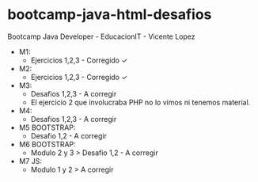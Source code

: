 # bootcamp-java-html-desafios
Bootcamp Java Developer - EducacionIT - Vicente Lopez

- M1:
    - Ejercicios 1,2,3 - Corregido ✓
- M2:
    - Ejercicios 1,2,3 - Corregido ✓
- M3:
    - Desafios 1,2,3 - A corregir
    - El ejercicio 2 que involucraba PHP no lo vimos ni tenemos material.
- M4:
    - Desafios 1,2,3 - A corregir
- M5 BOOTSTRAP:
    - Desafio 1,2 - A corregir
- M6 BOOTSTRAP:
    - Modulo 2 y 3 > Desafio 1,2 - A corregir
- M7 JS:
    - Modulo 1 y 2 > A corregir
